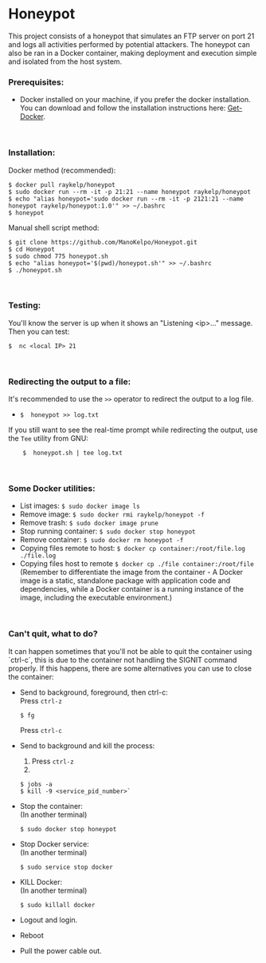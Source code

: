 # Honeypot
This project consists of a honeypot that simulates an FTP server on port 21 and logs all activities performed by potential attackers. The honeypot can also be ran in a Docker container, making deployment and execution simple and isolated from the host system.


### Prerequisites:
* Docker installed on your machine, if you prefer the docker installation. You can download and follow the installation instructions here: [Get-Docker](https://docs.docker.com/get-docker/).


&nbsp;
### Installation: 
Docker method (recommended):
```
$ docker pull raykelp/honeypot
$ sudo docker run --rm -it -p 21:21 --name honeypot raykelp/honeypot 
$ echo "alias honeypot='sudo docker run --rm -it -p 2121:21 --name honeypot raykelp/honeypot:1.0'" >> ~/.bashrc
$ honeypot
```
Manual shell script method:
```
$ git clone https://github.com/ManoKelpo/Honeypot.git
$ cd Honeypot
$ sudo chmod 775 honeypot.sh
$ echo "alias honeypot='$(pwd)/honeypot.sh'" >> ~/.bashrc
$ ./honeypot.sh
```

&nbsp;
### Testing:
You'll know the server is up when it shows an "Listening \<ip\>..." message.
Then you can test:
```
$  nc <local IP> 21
```


&nbsp;
### Redirecting the output to a file:
It's recommended to use the `>>` operator to redirect the output to a log file.
* ```$  honeypot >> log.txt```

If you still want to see the real-time prompt while redirecting the output, use the `Tee` utility from GNU:
```
	$  honeypot.sh | tee log.txt
```

&nbsp;
### Some Docker utilities:
* List images: `$ sudo docker image ls`
* Remove image: `$ sudo docker rmi raykelp/honeypot -f`
* Remove trash: `$ sudo docker image prune`
* Stop running container: `$ sudo docker stop honeypot`
* Remove container: `$ sudo docker rm honeypot -f`
* Copying files remote to host: `$ docker cp container:/root/file.log ./file.log`
* Copying files host to remote `$ docker cp ./file container:/root/file`
(Remember to differentiate the image from the container - A Docker image is a static, standalone package with application code and dependencies, while a Docker container is a running instance of the image, including the executable environment.)
  
&nbsp;
### Can't quit, what to do?
It can happen sometimes that you'll not be able to quit the container using ´ctrl-c´, this is due to the container not handling the SIGNIT command properly.
If this happens, there are some alternatives you can use to close the container:   

* Send to background, foreground, then ctrl-c:   
    Press `ctrl-z`
    ```
    $ fg 
    ```
    Press `ctrl-c`
  
* Send to background and kill the process:   
	1. Press  `ctrl-z`
	2. 
	```
	$ jobs -a
	$ kill -9 <service_pid_number>`
	```

* Stop the container:   
	(In another terminal)
	```
	$ sudo docker stop honeypot
	```

* Stop Docker service:   
	(In another terminal)
	```
	$ sudo service stop docker
	```
* KILL Docker:   
    (In another terminal)
    ```
    $ sudo killall docker
   
    ```
* Logout and login.

* Reboot

* Pull the power cable out.


